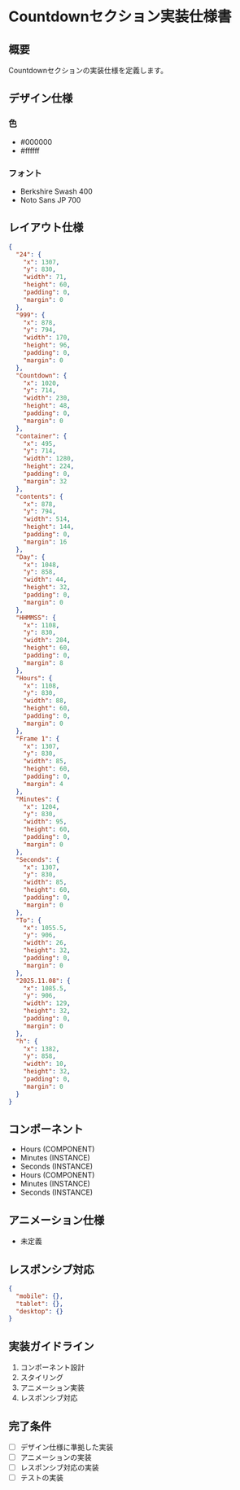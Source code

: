 # Countdownセクション実装仕様書

## 概要
Countdownセクションの実装仕様を定義します。

## デザイン仕様

### 色
- #000000
- #ffffff

### フォント
- Berkshire Swash 400
- Noto Sans JP 700

## レイアウト仕様
```json
{
  "24": {
    "x": 1307,
    "y": 830,
    "width": 71,
    "height": 60,
    "padding": 0,
    "margin": 0
  },
  "999": {
    "x": 878,
    "y": 794,
    "width": 170,
    "height": 96,
    "padding": 0,
    "margin": 0
  },
  "Countdown": {
    "x": 1020,
    "y": 714,
    "width": 230,
    "height": 48,
    "padding": 0,
    "margin": 0
  },
  "container": {
    "x": 495,
    "y": 714,
    "width": 1280,
    "height": 224,
    "padding": 0,
    "margin": 32
  },
  "contents": {
    "x": 878,
    "y": 794,
    "width": 514,
    "height": 144,
    "padding": 0,
    "margin": 16
  },
  "Day": {
    "x": 1048,
    "y": 858,
    "width": 44,
    "height": 32,
    "padding": 0,
    "margin": 0
  },
  "HHMMSS": {
    "x": 1108,
    "y": 830,
    "width": 284,
    "height": 60,
    "padding": 0,
    "margin": 8
  },
  "Hours": {
    "x": 1108,
    "y": 830,
    "width": 88,
    "height": 60,
    "padding": 0,
    "margin": 0
  },
  "Frame 1": {
    "x": 1307,
    "y": 830,
    "width": 85,
    "height": 60,
    "padding": 0,
    "margin": 4
  },
  "Minutes": {
    "x": 1204,
    "y": 830,
    "width": 95,
    "height": 60,
    "padding": 0,
    "margin": 0
  },
  "Seconds": {
    "x": 1307,
    "y": 830,
    "width": 85,
    "height": 60,
    "padding": 0,
    "margin": 0
  },
  "To": {
    "x": 1055.5,
    "y": 906,
    "width": 26,
    "height": 32,
    "padding": 0,
    "margin": 0
  },
  "2025.11.08": {
    "x": 1085.5,
    "y": 906,
    "width": 129,
    "height": 32,
    "padding": 0,
    "margin": 0
  },
  "h": {
    "x": 1382,
    "y": 858,
    "width": 10,
    "height": 32,
    "padding": 0,
    "margin": 0
  }
}
```

## コンポーネント
- Hours (COMPONENT)
- Minutes (INSTANCE)
- Seconds (INSTANCE)
- Hours (COMPONENT)
- Minutes (INSTANCE)
- Seconds (INSTANCE)

## アニメーション仕様
- 未定義

## レスポンシブ対応
```json
{
  "mobile": {},
  "tablet": {},
  "desktop": {}
}
```

## 実装ガイドライン
1. コンポーネント設計
2. スタイリング
3. アニメーション実装
4. レスポンシブ対応

## 完了条件
- [ ] デザイン仕様に準拠した実装
- [ ] アニメーションの実装
- [ ] レスポンシブ対応の実装
- [ ] テストの実装
